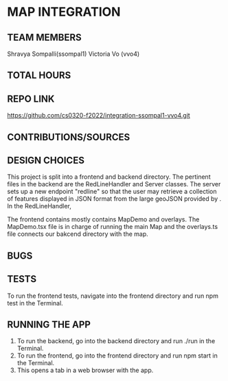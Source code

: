 # MAP INTEGRATION 

## TEAM MEMBERS
Shravya Sompalli(ssompal1)
Victoria Vo (vvo4)

## TOTAL HOURS 

## REPO LINK
https://github.com/cs0320-f2022/integration-ssompal1-vvo4.git

## CONTRIBUTIONS/SOURCES

## DESIGN CHOICES 
This project is split into a frontend and backend directory. The pertinent files in the backend are the RedLineHandler and Server
classes. The server sets up a new endpoint "redline" so that the user may retrieve a collection of features displayed in JSON format
from the large geoJSON provided by <INSERT SOURCE>. In the RedLineHandler, 

The frontend contains mostly contains MapDemo and overlays. The MapDemo.tsx file is in charge of running the main Map and the overlays.ts file connects our bakcend directory with the map. 

## BUGS 

## TESTS
To run the frontend tests, navigate into the frontend directory and run npm test in the Terminal.

## RUNNING THE APP
1. To run the backend, go into the backend directory and run ./run in the Terminal.
2. To run the frontend, go into the frontend directory and run npm start in the Terminal. 
3. This opens a tab in a web browser with the app.